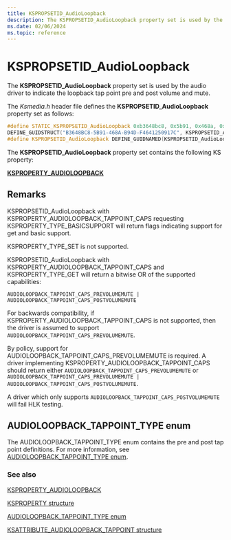 ```yaml
---
title: KSPROPSETID_AudioLoopback
description: The KSPROPSETID_AudioLoopback property set is used by the audio driver to indicate the loopback tap point pre and post volume and mute.
ms.date: 02/06/2024
ms.topic: reference
---
```


# KSPROPSETID_AudioLoopback

The **KSPROPSETID_AudioLoopback** property set is used by the audio driver to indicate the loopback tap point pre and post volume and mute.

The *Ksmedia.h* header file defines the **KSPROPSETID_AudioLoopback** property set as follows:

```cpp
#define STATIC_KSPROPSETID_AudioLoopback 0xb3648bc8, 0x5b91, 0x468a, 0xb9, 0x4d, 0xf4, 0x64, 0x12, 0x50, 0x91, 0x7c
DEFINE_GUIDSTRUCT("B3648BC8-5B91-468A-B94D-F4641250917C", KSPROPSETID_AudioLoopback);
#define KSPROPSETID_AudioLoopback DEFINE_GUIDNAMED(KSPROPSETID_AudioLoopback)
```

The **KSPROPSETID_AudioLoopback** property set contains the following KS property:

[**KSPROPERTY_AUDIOLOOPBACK**](ksproperty-audioloopback.md)

## Remarks

KSPROPSETID_AudioLoopback with KSPROPERTY_AUDIOLOOPBACK_TAPPOINT_CAPS requesting KSPROPERTY_TYPE_BASICSUPPORT will return flags indicating support for get and basic support.

KSPROPERTY_TYPE_SET is not supported.

KSPROPSETID_AudioLoopback with KSPROPERTY_AUDIOLOOPBACK_TAPPOINT_CAPS and KSPROPERTY_TYPE_GET will return a bitwise OR of the supported capabilities:

`AUDIOLOOPBACK_TAPPOINT_CAPS_PREVOLUMEMUTE | AUDIOLOOPBACK_TAPPOINT_CAPS_POSTVOLUMEMUTE`

For backwards compatibility, if KSPROPERTY_AUDIOLOOPBACK_TAPPOINT_CAPS is not supported, then the driver is assumed to support `AUDIOLOOPBACK_TAPPOINT_CAPS_PREVOLUMEMUTE`.

By policy, support for AUDIOLOOPBACK_TAPPOINT_CAPS_PREVOLUMEMUTE is required. A driver implementing KSPROPERTY_AUDIOLOOPBACK_TAPPOINT_CAPS should return either `AUDIOLOOPBACK_TAPPOINT_CAPS_PREVOLUMEMUTE` or `AUDIOLOOPBACK_TAPPOINT_CAPS_PREVOLUMEMUTE | AUDIOLOOPBACK_TAPPOINT_CAPS_POSTVOLUMEMUTE`.

A driver which only supports `AUDIOLOOPBACK_TAPPOINT_CAPS_POSTVOLUMEMUTE` will fail HLK testing.

## AUDIOLOOPBACK_TAPPOINT_TYPE enum

The AUDIOLOOPBACK_TAPPOINT_TYPE enum contains the  pre and post tap point definitions. For more information, see [AUDIOLOOPBACK_TAPPOINT_TYPE enum](/windows-hardware/drivers/ddi/ksmedia/ne-ksmedia-audioloopback_tappoint_type).

### See also

[KSPROPERTY_AUDIOLOOPBACK](ksproperty-audioloopback.md)

[KSPROPERTY structure](/windows-hardware/drivers/stream/ksproperty-structure)

[AUDIOLOOPBACK_TAPPOINT_TYPE enum](/windows-hardware/drivers/ddi/ksmedia/ne-ksmedia-audioloopback_tappoint_type)

[KSATTRIBUTE_AUDIOLOOPBACK_TAPPOINT structure](/windows-hardware/drivers/ddi/ksmedia/ns-ksmedia-ksattribute_audioloopback_tappoint)
